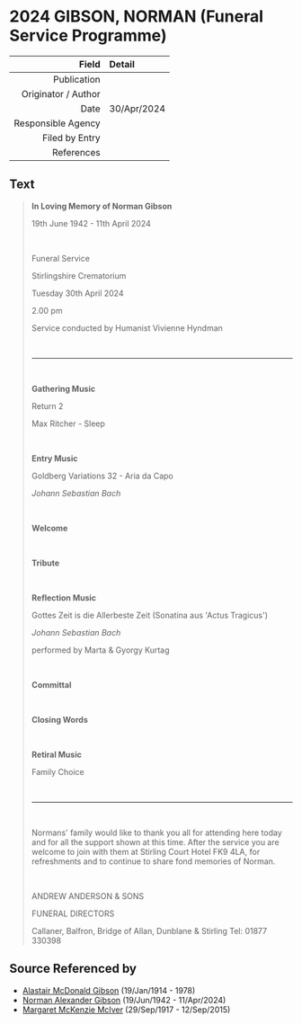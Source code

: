 ﻿---
layout: page
permalink: /sources/s60420349
---

# 2024 GIBSON, NORMAN (Funeral Service Programme)

Field | Detail
---:|:---
Publication | 
Originator / Author | 
Date | 30/Apr/2024
Responsible Agency | 
Filed by Entry | 
References | 

## Text

> **In Loving Memory of Norman Gibson**
>
> 19th June 1942 - 11th April 2024
>
> <br/>
>
> Funeral Service
>
> Stirlingshire Crematorium
>
> Tuesday 30th April 2024
>
> 2.00 pm
>
> Service conducted by Humanist Vivienne Hyndman
>
> <br/>
>
> ---
>
> <br/>
>
> **Gathering Music**
>
> Return 2
>
> Max Ritcher - Sleep
>
> <br/>
>
> **Entry Music**
>
> Goldberg Variations 32 - Aria da Capo
>
> _Johann Sebastian Bach_
>
> <br/>
>
> **Welcome**
>
> <br/>
>
> **Tribute**
>
> <br/>
>
> **Reflection Music**
>
> Gottes Zeit is die Allerbeste Zeit (Sonatina aus 'Actus Tragicus')
>
> _Johann Sebastian Bach_
>
> performed by Marta & Gyorgy Kurtag
>
> <br/>
>
> **Committal**
>
> <br/>
>
> **Closing Words**
>
> <br/>
>
> **Retiral Music**
>
> Family Choice
>
> <br/>
>
> ---
>
> <br/>
>
> Normans' family would like to thank you all for attending here today and for all the support shown at this time. After the service you are welcome to join with them at Stirling Court Hotel FK9 4LA, for refreshments and to continue to share fond memories of Norman.
>
> <br/>
>
> ANDREW ANDERSON & SONS
>
> FUNERAL DIRECTORS
>
> Callaner, Balfron, Bridge of Allan, Dunblane & Stirling Tel: 01877 330398
>

## Source Referenced by

* [Alastair McDonald Gibson](../people/@3963708@-alastair-mcdonald-gibson-b1914-1-19-d1978.md) (19/Jan/1914 - 1978)
* [Norman Alexander Gibson](../people/@86606770@-norman-alexander-gibson-b1942-6-19-d2024-4-11.md) (19/Jun/1942 - 11/Apr/2024)
* [Margaret McKenzie McIver](../people/@24380064@-margaret-mckenzie-mciver-b1917-9-29-d2015-9-12.md) (29/Sep/1917 - 12/Sep/2015)
